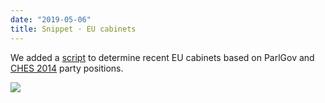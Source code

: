 ```yaml
---
date: "2019-05-06"
title: Snippet · EU cabinets
---
```


We added a [script](https://github.com/hdigital/parlgov-snippets/tree/master/eu-cabinets) to determine recent EU cabinets based on ParlGov and [CHES 2014](https://www.chesdata.eu/2014-chapel-hill-expert-survey) party positions.

![](/images/parliament-european-union.jpg)
